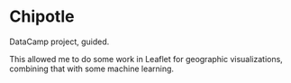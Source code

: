# Chipotle
DataCamp project, guided.

This allowed me to do some work in Leaflet for geographic visualizations, combining that with some machine learning.
